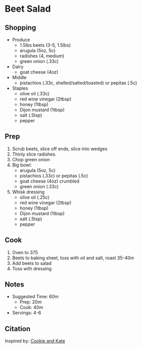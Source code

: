 # Beet Salad

## Shopping

- Produce
    - 1.5lbs beets (3-5, 1.5lbs)
    - arugula (5oz, 5c)
    - radishes (4, medium)
    - green onion (.33c)
- Dairy
    - goat cheese (4oz)
- Middle
    - pistachios (.33c, shelled/salted/toasted) or pepitas (.5c)
- Staples
    - olive oil (.33c)
    - red wine vinegar (2tbsp)
    - honey (1tbsp)
    - Dijon mustard (1tbsp)
    - salt (.5tsp)
    - pepper

## Prep

1. Scrub beets, slice off ends, slice into wedges
1. Thinly slice radishes.
1. Chop green onion
1. Big bowl:
    - arugula (5oz, 5c)
    - pistachios (.33c) or pepitas (.5c)
    - goat cheese (4oz) crumbled
    - green onion (.33c)
1. Whisk dressing
    - olive oil (.25c)
    - red wine vinegar (2tbsp)
    - honey (1tbsp)
    - Dijon mustard (1tbsp)
    - salt (.5tsp)
    - pepper

## Cook

1. Oven to 375
1. Beets to baking sheet, toss with oil and salt, roast 35-40m
1. Add beets to salad
1. Toss with dressing

## Notes

- Suggested Time: 60m
    - Prep: 20m
    - Cook: 40m
- Servings: 4-6

## Citation

Inspired by:
[Cookie and Kate](https://cookieandkate.com/roasted-beet-salad-recipe/#tasty-recipes-38117-jump-target)
